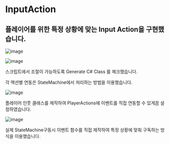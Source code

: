 # InputAction

## 플레이어를 위한 특정 상황에 맞는 Input Action을 구현했습니다.

![image](https://github.com/KimDaeMins/Portfolio/assets/68540137/fa97a51f-773c-4cce-b52e-343473011727)

![image](https://github.com/KimDaeMins/Portfolio/assets/68540137/ec476129-1451-4a94-b42f-072a1012732b)

스크립트에서 조절이 가능하도록 Generate C# Class 를 체크했습니다.

각 액션별 연동은 StateMachine에서 처리하는 방법을 이용했습니다.

![image](https://github.com/KimDaeMins/Portfolio/assets/68540137/1642e0ea-0b10-4c7b-a260-775968ca6893)

플레이어 인풋 클래스를 제작하여 PlayerActions에 이벤트를 직접 연동할 수 있게끔 설정하였습니다.

![image](https://github.com/KimDaeMins/Portfolio/assets/68540137/66dde00b-76f4-41d3-96b5-e393b5f98a84)

실제 StateMachine구동시 이벤트 함수를 직접 제작하여 특정 상황에 맞춰 구독하는 방식을 이용했습니다.
